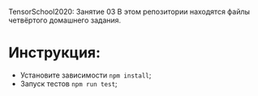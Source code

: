﻿TensorSchool2020: Занятие 03 В этом репозитории находятся файлы четвёртого домашнего задания.
# Инструкция:

* Установите зависимости `npm install`;
* Запуск тестов `npm run test`;
